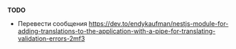 **TODO**

- Перевести сообщения https://dev.to/endykaufman/nestjs-module-for-adding-translations-to-the-application-with-a-pipe-for-translating-validation-errors-2mf3
